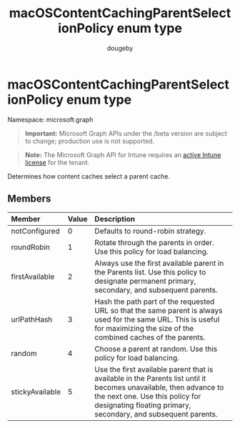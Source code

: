 ﻿---
title: "macOSContentCachingParentSelectionPolicy enum type"
description: "Determines how content caches select a parent cache."
author: "dougeby"
localization_priority: Normal
ms.prod: "intune"
doc_type: enumPageType
---

# macOSContentCachingParentSelectionPolicy enum type

Namespace: microsoft.graph

> **Important:** Microsoft Graph APIs under the /beta version are subject to change; production use is not supported.

> **Note:** The Microsoft Graph API for Intune requires an [active Intune license](https://go.microsoft.com/fwlink/?linkid=839381) for the tenant.

Determines how content caches select a parent cache.

## Members

| Member          | Value | Description                                                                                                                                                                                                           |
| :-------------- | :---- | :-------------------------------------------------------------------------------------------------------------------------------------------------------------------------------------------------------------------- |
| notConfigured   | 0     | Defaults to round-robin strategy.                                                                                                                                                                                     |
| roundRobin      | 1     | Rotate through the parents in order. Use this policy for load balancing.                                                                                                                                              |
| firstAvailable  | 2     | Always use the first available parent in the Parents list. Use this policy to designate permanent primary, secondary, and subsequent parents.                                                                         |
| urlPathHash     | 3     | Hash the path part of the requested URL so that the same parent is always used for the same URL. This is useful for maximizing the size of the combined caches of the parents.                                        |
| random          | 4     | Choose a parent at random. Use this policy for load balancing.                                                                                                                                                        |
| stickyAvailable | 5     | Use the first available parent that is available in the Parents list until it becomes unavailable, then advance to the next one. Use this policy for designating floating primary, secondary, and subsequent parents. |
